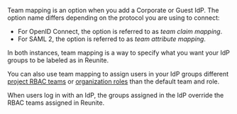 Team mapping is an option when you add a Corporate or Guest IdP.
The option name differs depending on the protocol you are using to connect:

- For OpenID Connect, the option is referred to as _team claim mapping_.
- For SAML 2, the option is referred to as _team attribute mapping_.

In both instances, team mapping is a way to specify what you want your IdP groups to be labeled as in Reunite.

You can also use team mapping to assign users in your IdP groups different [project RBAC teams](../setup/how-to/rbac/index.md#assign-roles-to-specified-teams) or [organization roles](../setup/concepts/teams.md#team-mapping) than the default team and role.

When users log in with an IdP, the groups assigned in the IdP override the RBAC teams assigned in Reunite.
